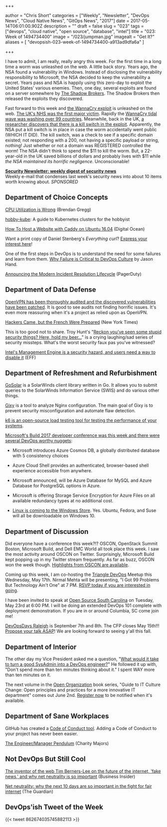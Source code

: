 +++

author = "Chris Short"
categories = ["Weekly", "Newsletter", "DevOps News", "Cloud Native News", "GitOps News", "2017"]
date = 2017-05-14T06:01:00.902Z
description = ""
draft = false
slug = "023"
tags = ["devops", "cloud native", "open source", "database", "intel"]
title = "023: Week of 1494734400"
image = "/023/jumpman.jpg"
imagealt = "Get It?"
aliases = [
    "devopsish-023-week-of-1494734400-a913ad9dfa6a"
]

+++

I have to admit, I am really, really angry this week. For the first time in a long time a worm was unleashed on the web. A little back story. Years ago, the NSA found a vulnerability in Windows. Instead of disclosing the vulnerability responsibility to Microsoft, the NSA decided to keep the vulnerability a secret. Years pass and NSA is happily using this zero-day to exploit the United States' various enemies. Then, one day, several exploits are found on a server somewhere by [The Shadow Brokers](https://en.wikipedia.org/wiki/The_Shadow_Brokers?ref=devopsish). The Shadow Brokers then released the exploits they discovered.

Fast forward to this week and [the WannaCry exploit](https://www.us-cert.gov/ncas/alerts/TA17-132A?ref=devopsish) is unleashed on the web. [The UK's NHS was the first major victim](https://www.theguardian.com/society/live/2017/may/12/england-hospitals-cyber-attack-nhs-live-updates?ref=devopsish). Rapidly the [WannaCry tidal wave was washing over 99 countries](http://money.cnn.com/2017/05/12/technology/ransomware-attack-nsa-microsoft/index.html?ref=devopsish). Meanwhile, back in the UK, [a researcher discovers that there is a kill switch in the exploit](https://www.malwaretech.com/2017/05/how-to-accidentally-stop-a-global-cyber-attacks.html). Apparently, the NSA put a kill switch is in place in case the worm accidentally went public (WHICH IT DID). The kill switch, was a check to see if a specific domain existed; not responding with a 200, not having a specific payload or string, nothing! Just whether or not a domain was REGISTERED controlled the worm! The NSA didn't think to spend the $11 to kill the worm. But, a 22-year-old in the UK saved billions of dollars and probably lives with $11 while *the NSA maintained its horrific negligence*. Unconscionable!

[**Security Newsletter: weekly digest of security news**
](https://securitynewsletter.co/?utm_source=devopsish&utm_medium=email&utm_campaign=devopsish1)  
Weekly e-mail that condenses last week's security news into about 10 items worth knowing about. *SPONSORED*

## Department of Choice Concepts

[CPU Utilization is Wrong](http://www.brendangregg.com/blog/2017-05-09/cpu-utilization-is-wrong.html) (Brendan Gregg)

[hobby-kube](https://github.com/hobby-kube/guide?ref=devopsish): A guide to Kubernetes clusters for the hobbyist

[How To Host a Website with Caddy on Ubuntu 16.04](https://www.digitalocean.com/community/tutorials/how-to-host-a-website-with-caddy-on-ubuntu-16-04?ref=devopsish) (Digital Ocean)

Want a print copy of Daniel Stenberg's *Everything curl*? [Express your interest here](https://daniel.haxx.se/blog/2017/05/10/everything-curl-printed/?ref=devopsish)!

One of the first steps in DevOps is to understand the need for some failures and learn from them. [Why Failure is Critical to DevOps Culture](http://www.informationweek.com/devops/why-failure-is-critical-to-devops-culture/a/d-id/1328830?ref=devopsish) by Jason Hand.

[Announcing the Modern Incident Resolution Lifecycle](https://www.pagerduty.com/blog/modern-incident-resolution-lifecycle/?ref=devopsish) (PagerDuty)

## Department of Data Defense

[OpenVPN has been thoroughly audited and the discovered vulnerabilities have been patched](https://ostif.org/the-openvpn-2-4-0-audit-by-ostif-and-quarkslab-results/?ref=devopsish). It is good to see audits not finding horrific issues. It's even more reassuring when it's a project as relied upon as OpenVPN.

[Hackers Came, but the French Were Prepared](https://www.nytimes.com/2017/05/09/world/europe/hackers-came-but-the-french-were-prepared.html?ref=devopsish) (New York Times)

This is too good not to share. Troy Hunt's "[Reckon you've seen some stupid security things? Here, hold my beer...](https://www.troyhunt.com/reckon-youve-seen-some-stupid-security-things-here-hold-my-beer/)" is a crying laughing/sad series of security missteps. What's the worst security faux pas you've witnessed?

[Intel's Management Engine is a security hazard, and users need a way to disable it](https://www.eff.org/deeplinks/2017/05/intels-management-engine-security-hazard-and-users-need-way-disable-it?ref=devopsish) (EFF)

## Department of Refreshment and Refurbishment

[GoSolar](https://github.com/mrxinu/gosolar?ref=devopsish) is a SolarWinds client library written in Go. It allows you to submit queries to the SolarWinds Information Service (SWIS) and do various other things.

[Gixy](https://github.com/yandex/gixy?ref=devopsish) is a tool to analyze Nginx configuration. The main goal of Gixy is to prevent security misconfiguration and automate flaw detection.

[k6 is an open-source load testing tool for testing the performance of your systems](https://k6.io/).

[Microsoft's Build 2017 developer conference was this week and there were several DevOps worthy nuggets](http://venturebeat.com/2017/05/10/microsoft-introduces-azure-cosmos-db-a-globally-distributed-database-with-5-consistency-choices/):

* Microsoft introduces Azure Cosmos DB, a globally distributed database with 5 consistency choices

* Azure Cloud Shell provides an authenticated, browser-based shell experience accessible from anywhere.

* Microsoft announced, will be Azure Database for MySQL and Azure Database for PostgreSQL options in Azure.

* Microsoft is offering Storage Service Encryption for Azure Files on all available redundancy types at no additional cost.

* [Linux is coming to the Windows Store](http://www.businessinsider.com/microsoft-store-gets-ubuntu-suse-fedora-linux-2017-5?ref=devopsish). Yes. Ubuntu, Fedora, and Suse will all be downloadable on Windows 10.

## Department of Discussion

Did everyone have a conference this week?!? OSCON, OpenStack Summit Boston, Microsoft Build, and Dell EMC World all took place this week. I saw the most activity around OSCON on Twitter. Surprisingly, Microsoft Build kept popping up in my Twitter stream frequently. As far as buzz, OSCON won the week though. [Highlights from OSCON are available](https://www.oreilly.com/ideas/highlights-from-oscon-austin-2017?ref=devopsish).

Coming up this week, I am co-hosting the [Triangle DevOps](https://tridevops.com/) Meetup this Wednesday, May 17th. Nirmal Mehta will be presenting, "I Got 99 Problems But Technology Ain't One" at 7 PM. [RSVP today if you are interested in going](https://www.meetup.com/Triangle-DevOps/events/238883192/?ref=devopsish).

I have been invited to speak at [Open Source South Carolina](https://www.meetup.com/Open-Source-South-Carolina/events/239747095/?ref=devopsish) on Tuesday, May 23rd at 6:00 PM. I will be doing an extended DevOps 101 complete with deployment demonstration. If you are in or around Columbia, SC come join me!

[DevOpsDays Raleigh](https://www.devopsdays.org/events/2017-raleigh/welcome/?ref=devopsish) is September 7th and 8th. The CFP closes May 15th!!! [Propose your talk ASAP](https://www.devopsdays.org/events/2017-raleigh/propose/?ref=devopsish)! We are looking forward to seeing y'all this fall.

## Department of Interior

The other day my Vice President asked me a question, "[What would it take to turn a good SysAdmin into a DevOps engineer?](https://chrisshort.net/sysadmin-to-devops-six-months/?ref=devopsish)" He followed it up with, "Don't spend more than ten minutes thinking about it." I spent WAY more than ten minutes on it.

The next volume in the [Open Organization](https://opensource.com/open-organization) book series, "Guide to IT Culture Change: Open principles and practices for a more innovative IT department" comes out June 2nd. [Register now](https://opensource.com/open-organization/resources/book-series?ref=devopsish) to be notified when it's available.

## Department of Sane Workplaces

GitHub has created a [Code of Conduct tool](https://help.github.com/articles/adding-a-code-of-conduct-to-your-project/?ref=devopsish). Adding a Code of Conduct to your project has never been easier.

[The Engineer/Manager Pendulum](https://charity.wtf/2017/05/11/the-engineer-manager-pendulum/?ref=devopsish) (Charity Majors)

## Not DevOps But Still Cool

[The inventor of the web Tim Berners-Lee on the future of the internet, 'fake news,' and why net neutrality is so important](http://www.businessinsider.com/mathias-dopfner-tim-berners-lee-world-wide-web-interview-2017-5?ref=devopsish) (Business Insider)

[Net neutrality: why the next 10 days are so important in the fight for fair internet](https://www.theguardian.com/technology/2017/may/09/what-is-net-neutrality-fcc-vote-why-it-matters?ref=devopsish) (The Guardian)

## DevOps'ish Tweet of the Week

{{< tweet 862674035745882113 >}}
